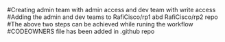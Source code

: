 #Creating admin team with admin access and dev team with write access  
#Adding the admin and dev teams to RafiCisco/rp1 abd RafiCisco/rp2 repo  
#The above two steps can be achieved while runing the workflow   
#CODEOWNERS file has been added in .github repo
